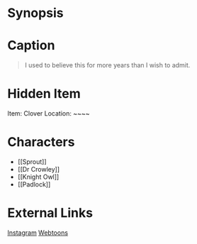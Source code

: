 # Synopsis


# Caption
> I used to believe this for more years than I wish to admit.

# Hidden Item
Item: Clover
Location: ~~~~

# Characters
* [[Sprout]]
* [[Dr Crowley]]
* [[Knight Owl]]
* [[Padlock]]

# External Links
[Instagram](https://www.instagram.com/p/B5q9sxOD17f/)
[Webtoons](https://www.webtoons.com/en/challenge/twistwood-tales/20-apples/viewer?title_no=344740&episode_no=23)